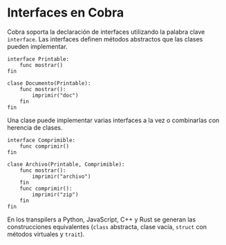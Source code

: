 # Interfaces en Cobra

Cobra soporta la declaración de interfaces utilizando la palabra clave `interface`.
Las interfaces definen métodos abstractos que las clases pueden implementar.

```cobra
interface Printable:
    func mostrar()
fin

clase Documento(Printable):
    func mostrar():
        imprimir("doc")
    fin
fin
```

Una clase puede implementar varias interfaces a la vez o combinarlas con herencia de clases.

```cobra
interface Comprimible:
    func comprimir()
fin

clase Archivo(Printable, Comprimible):
    func mostrar():
        imprimir("archivo")
    fin
    func comprimir():
        imprimir("zip")
    fin
fin
```

En los transpilers a Python, JavaScript, C++ y Rust se generan las construcciones equivalentes
(`class` abstracta, clase vacía, `struct` con métodos virtuales y `trait`).
